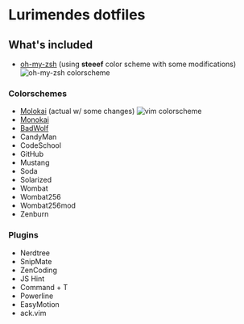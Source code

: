 # Lurimendes dotfiles

## What's included

* [oh-my-zsh](https://github.com/robbyrussell/oh-my-zsh "oh-my-zsh") (using **steeef** color scheme with some modifications)
![oh-my-zsh colorscheme](http://s17.postimg.org/f1d1t0ej3/Screen_Shot_2013_06_18_at_11_24_12_AM.png)

### Colorschemes

* [Molokai](https://github.com/tomasr/molokai "Molokai") (actual w/ some changes)
![vim colorscheme](http://s14.postimg.org/4xurgl3m9/mvim.png)
* [Monokai](https://github.com/sickill/vim-monokai "Monokai")
* [BadWolf](https://github.com/sjl/badwolf "BadWolf")
* CandyMan
* CodeSchool
* GitHub
* Mustang
* Soda
* Solarized
* Wombat
* Wombat256
* Wombat256mod
* Zenburn

### Plugins

* Nerdtree
* SnipMate
* ZenCoding
* JS Hint
* Command + T
* Powerline
* EasyMotion
* ack.vim

